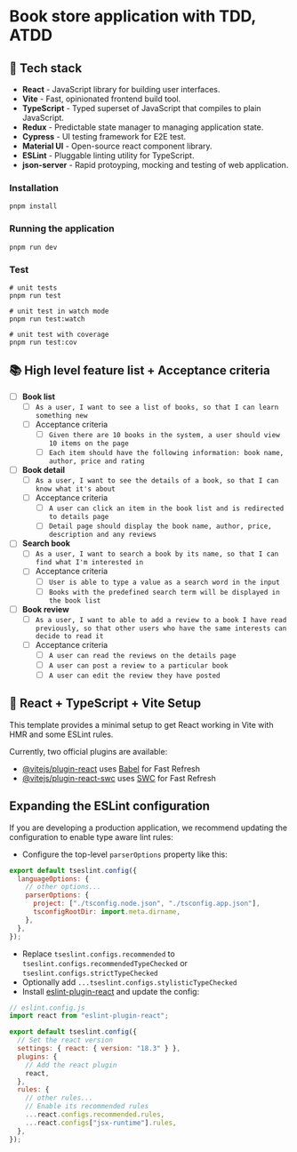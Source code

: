 # Book store application with TDD, ATDD

## 🎉 Tech stack

- **React** - JavaScript library for building user interfaces.
- **Vite** - Fast, opinionated frontend build tool.
- **TypeScript** - Typed superset of JavaScript that compiles to plain JavaScript.
- **Redux** - Predictable state manager to managing application state.
- **Cypress** - UI testing framework for E2E test.
- **Material UI** - Open-source react component library.
- **ESLint** - Pluggable linting utility for TypeScript.
- **json-server** - Rapid protoyping, mocking and testing of web application.

### Installation

```shell
pnpm install
```

### Running the application

```shell
pnpm run dev
```

### Test

```shell
# unit tests
pnpm run test

# unit test in watch mode
pnpm run test:watch

# unit test with coverage
pnpm run test:cov
```

## 📚 High level feature list + Acceptance criteria

- [ ] **Book list**
  - [ ] `As a user, I want to see a list of books, so that I can learn something new`
  - [ ] Acceptance criteria
    - [ ] `Given there are 10 books in the system, a user should view 10 items on the page`
    - [ ] `Each item should have the following information: book name, author, price and rating`
- [ ] **Book detail**
  - [ ] `As a user, I want to see the details of a book, so that I can know what it's about`
  - [ ] Acceptance criteria
    - [ ] `A user can click an item in the book list and is redirected to details page`
    - [ ] `Detail page should display the book name, author, price, description and any reviews`
- [ ] **Search book**
  - [ ] `As a user, I want to search a book by its name, so that I can find what I'm interested in`
  - [ ] Acceptance criteria
    - [ ] `User is able to type a value as a search word in the input`
    - [ ] `Books with the predefined search term will be displayed in the book list`
- [ ] **Book review**
  - [ ] `As a user, I want to able to add a review to a book I have read previously, so that other users who have the same interests can decide to read it`
  - [ ] Acceptance criteria
    - [ ] `A user can read the reviews on the details page`
    - [ ] `A user can post a review to a particular book`
    - [ ] `A user can edit the review they have posted`

## 🚀 React + TypeScript + Vite Setup

This template provides a minimal setup to get React working in Vite with HMR and some ESLint rules.

Currently, two official plugins are available:

- [@vitejs/plugin-react](https://github.com/vitejs/vite-plugin-react/blob/main/packages/plugin-react/README.md) uses [Babel](https://babeljs.io/) for Fast Refresh
- [@vitejs/plugin-react-swc](https://github.com/vitejs/vite-plugin-react-swc) uses [SWC](https://swc.rs/) for Fast Refresh

## Expanding the ESLint configuration

If you are developing a production application, we recommend updating the configuration to enable type aware lint rules:

- Configure the top-level `parserOptions` property like this:

```js
export default tseslint.config({
  languageOptions: {
    // other options...
    parserOptions: {
      project: ["./tsconfig.node.json", "./tsconfig.app.json"],
      tsconfigRootDir: import.meta.dirname,
    },
  },
});
```

- Replace `tseslint.configs.recommended` to `tseslint.configs.recommendedTypeChecked` or `tseslint.configs.strictTypeChecked`
- Optionally add `...tseslint.configs.stylisticTypeChecked`
- Install [eslint-plugin-react](https://github.com/jsx-eslint/eslint-plugin-react) and update the config:

```js
// eslint.config.js
import react from "eslint-plugin-react";

export default tseslint.config({
  // Set the react version
  settings: { react: { version: "18.3" } },
  plugins: {
    // Add the react plugin
    react,
  },
  rules: {
    // other rules...
    // Enable its recommended rules
    ...react.configs.recommended.rules,
    ...react.configs["jsx-runtime"].rules,
  },
});
```
